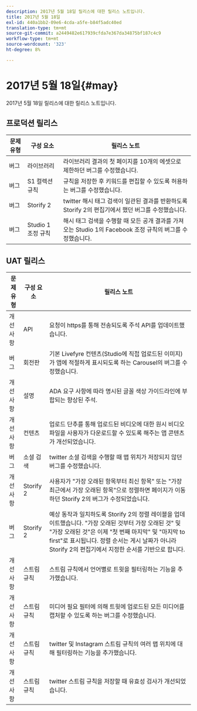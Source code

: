 ```yaml
---
description: 2017년 5월 18일 릴리스에 대한 릴리스 노트입니다.
title: 2017년 5월 18일
exl-id: 440a1bb2-09e6-4cda-a5fe-b84f5adc40ed
translation-type: tm+mt
source-git-commit: a2449482e617939cfda7e367da34875bf187c4c9
workflow-type: tm+mt
source-wordcount: '323'
ht-degree: 8%

---
```


# 2017년 5월 18일{#may}

2017년 5월 18일 릴리스에 대한 릴리스 노트입니다.

## 프로덕션 릴리스

| **문제 유형** | **구성 요소** | **릴리스 노트** |
|---|---|---|
| 버그 | 라이브러리 | 라이브러리 결과의 첫 페이지를 10개의 에셋으로 제한하던 버그를 수정했습니다. |
| 버그 | S1 컬렉션 규칙 | 규칙을 저장한 후 키워드를 편집할 수 있도록 허용하는 버그를 수정했습니다. |
| 버그 | Storify 2 | twitter 해시 태그 검색이 일관된 결과를 반환하도록 Storify 2의 편집기에서 했던 버그를 수정했습니다. |
| 버그 | Studio 1 조정 규칙 | 해시 태그 검색을 수행할 때 모든 공개 결과를 가져오는 Studio 1의 Facebook 조정 규칙의 버그를 수정했습니다. |

## UAT 릴리스

| **문제 유형** | **구성 요소** | **릴리스 노트** |
|---|---|---|
| 개선 사항 | API | 요청이 https를 통해 전송되도록 주석 API를 업데이트했습니다. |
| 버그 | 회전판 | 기본 Livefyre 컨텐츠(Studio에 직접 업로드된 이미지)가 앱에 적절하게 표시되도록 하는 Carousel의 버그를 수정했습니다. |
| 개선 사항 | 설명 | ADA 요구 사항에 따라 명시된 글꼴 색상 가이드라인에 부합되는 향상된 주석. |
| 개선 사항 | 컨텐츠 | 업로드 단추를 통해 업로드된 비디오에 대한 원시 비디오 파일을 사용자가 다운로드할 수 있도록 해주는 앱 콘텐츠가 개선되었습니다. |
| 버그 | 소셜 검색 | twitter 소셜 검색을 수행할 때 맵 위치가 저장되지 않던 버그를 수정했습니다. |
| 개선 사항 | Storify 2 | 사용자가 &quot;가장 오래된 항목부터 최신 항목&quot; 또는 &quot;가장 최근에서 가장 오래된 항목&quot;으로 정렬하면 페이지가 이동하던 Storify 2의 버그가 수정되었습니다. |
| 버그 | Storify 2 | 예상 동작과 일치하도록 Storify 2의 정렬 레이블을 업데이트했습니다. &quot;가장 오래된 것부터 가장 오래된 것&quot; 및 &quot;가장 오래된 것&quot;은 이제 &quot;첫 번째 마지막&quot; 및 &quot;마지막 to first&quot;로 표시됩니다. 정렬 순서는 게시 날짜가 아니라 Storify 2의 편집기에서 지정한 순서를 기반으로 합니다. |
| 개선 사항 | 스트림 규칙 | 스트림 규칙에서 언어별로 트윗을 필터링하는 기능을 추가했습니다. |
| 개선 사항 | 스트림 규칙 | 미디어 필요 필터에 의해 트윗에 업로드된 모든 미디어를 캡처할 수 있도록 하는 버그를 수정했습니다. |
| 개선 사항 | 스트림 규칙 | twitter 및 Instagram 스트림 규칙의 여러 맵 위치에 대해 필터링하는 기능을 추가했습니다. |
| 개선 사항 | 스트림 규칙 | twitter 스트림 규칙을 저장할 때 유효성 검사가 개선되었습니다. |
